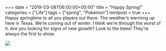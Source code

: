+++
date = "2019-03-08T06:00:00+00:00"
title = "Happy Spring!"
categories = ["Life"]
tags = ["spring", "Pokemon"]
minipost = true
+++
Happy springtime to all you players out there. The weather’s warming up here in Texas. We’re coming out of winter. I think we’re through the worst of it. Are you looking for signs of new growth? Look to the trees! They’re always the first to show. 

![](https://res.cloudinary.com/tobyblog/image/upload/v1552058843/img/A7324368-1D4C-42A9-B026-2872EE54A5D0.jpg)

